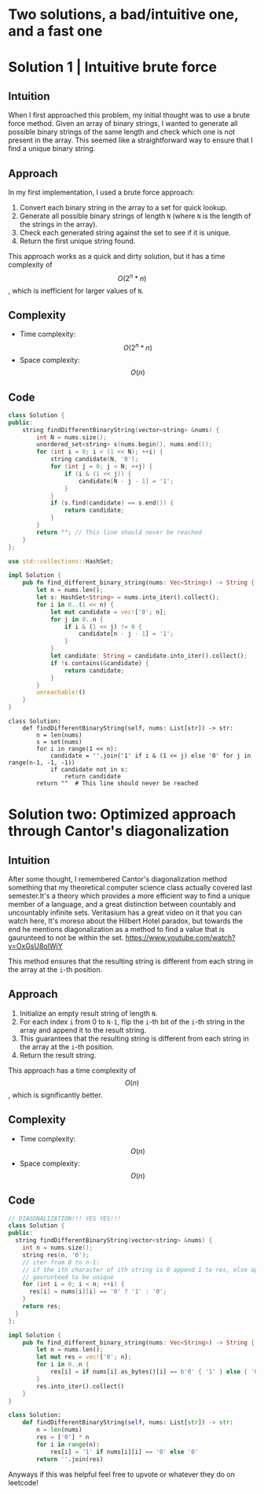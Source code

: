 # Two solutions, a bad/intuitive one, and a fast one

# Solution 1 | Intuitive brute force

## Intuition
When I first approached this problem, my initial thought was to use a brute force method. Given an array of binary strings, I wanted to generate all possible binary strings of the same length and check which one is not present in the array. This seemed like a straightforward way to ensure that I find a unique binary string.

## Approach
In my first implementation, I used a brute force approach:
1. Convert each binary string in the array to a set for quick lookup.
2. Generate all possible binary strings of length `N` (where `N` is the length of the strings in the array).
3. Check each generated string against the set to see if it is unique.
4. Return the first unique string found.

This approach works as a quick and dirty solution, but it has a time complexity of $$O(2^n * n)$$, which is inefficient for larger values of `N`.

## Complexity
- Time complexity: $$O(2^n * n)$$
- Space complexity: $$O(n)$$

## Code

```cpp []
class Solution {
public:
    string findDifferentBinaryString(vector<string> &nums) {
        int N = nums.size();
        unordered_set<string> s(nums.begin(), nums.end());
        for (int i = 0; i < (1 << N); ++i) {
            string candidate(N, '0');
            for (int j = 0; j < N; ++j) {
                if (i & (1 << j)) {
                    candidate[N - j - 1] = '1';
                }
            }
            if (s.find(candidate) == s.end()) {
                return candidate;
            }
        }
        return ""; // This line should never be reached
    }
};
```

```rust []
use std::collections::HashSet;

impl Solution {
    pub fn find_different_binary_string(nums: Vec<String>) -> String {
        let n = nums.len();
        let s: HashSet<String> = nums.into_iter().collect();
        for i in 0..(1 << n) {
            let mut candidate = vec!['0'; n];
            for j in 0..n {
                if i & (1 << j) != 0 {
                    candidate[n - j - 1] = '1';
                }
            }
            let candidate: String = candidate.into_iter().collect();
            if !s.contains(&candidate) {
                return candidate;
            }
        }
        unreachable!()
    }
}
```

```python3 []
class Solution:
    def findDifferentBinaryString(self, nums: List[str]) -> str:
        n = len(nums)
        s = set(nums)
        for i in range(1 << n):
            candidate = ''.join('1' if i & (1 << j) else '0' for j in range(n-1, -1, -1))
            if candidate not in s:
                return candidate
        return ""  # This line should never be reached
```

# Solution two: Optimized approach through Cantor's diagonalization

## Intuition
After some thought, I remembered Cantor's diagonalization method something that my theoretical computer science class actually covered last semester.It's a theory which provides a more efficient way to find a unique member of a language, and a great distinction between countably and uncountably infinite sets. Veritasium has a great video on it that you can watch here, It's moreso about the Hilbert Hotel paradox, but towards the end he mentions diagonalization as a method to find a value that is gaurunteed to not be within the set.
https://www.youtube.com/watch?v=OxGsU8oIWjY

This method ensures that the resulting string is different from each string in the array at the `i`-th position.

## Approach
1. Initialize an empty result string of length `N`.
2. For each index `i` from 0 to `N-1`, flip the `i`-th bit of the `i`-th string in the array and append it to the result string.
3. This guarantees that the resulting string is different from each string in the array at the `i`-th position.
4. Return the result string.

This approach has a time complexity of $$O(n)$$, which is significantly better.

## Complexity
- Time complexity: $$O(n)$$
- Space complexity: $$O(n)$$

## Code

```cpp []
// DIAGONALIZATION!!! YES YES!!!
class Solution {
public:
  string findDifferentBinaryString(vector<string> &nums) {
    int n = nums.size();
    string res(n, '0');
    // iter from 0 to n-1:
    // if the ith character of ith string is 0 append 1 to res, else append 0
    // gaurunteed to be unique
    for (int i = 0; i < n; ++i) {
      res[i] = nums[i][i] == '0' ? '1' : '0';
    }
    return res;
  }
};
```

```rust []
impl Solution {
    pub fn find_different_binary_string(nums: Vec<String>) -> String {
        let n = nums.len();
        let mut res = vec!['0'; n];
        for i in 0..n {
            res[i] = if nums[i].as_bytes()[i] == b'0' { '1' } else { '0' };
        }
        res.into_iter().collect()
    }
}
```
```python []
class Solution:
    def findDifferentBinaryString(self, nums: List[str]) -> str:
        n = len(nums)
        res = ['0'] * n
        for i in range(n):
            res[i] = '1' if nums[i][i] == '0' else '0'
        return ''.join(res)
```

Anyways if this was helpful feel free to upvote or whatever they do on leetcode!



